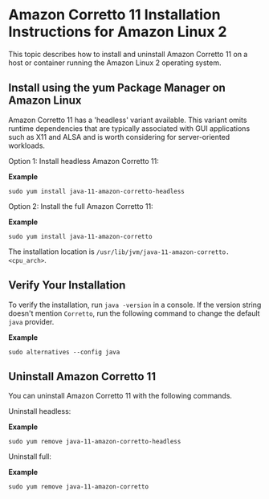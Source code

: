 # Amazon Corretto 11 Installation Instructions for Amazon Linux 2<a name="amazon-linux-install"></a>

 This topic describes how to install and uninstall Amazon Corretto 11 on a host or container running the Amazon Linux 2 operating system\. 

## Install using the yum Package Manager on Amazon Linux<a name="amazon-linux-install-instruct"></a>

 Amazon Corretto 11 has a 'headless' variant available\. This variant omits runtime dependencies that are typically associated with GUI applications such as X11 and ALSA and is worth considering for server\-oriented workloads\. 

Option 1: Install headless Amazon Corretto 11:

**Example**  

```
sudo yum install java-11-amazon-corretto-headless
```

Option 2: Install the full Amazon Corretto 11:

**Example**  

```
sudo yum install java-11-amazon-corretto
```

 The installation location is `/usr/lib/jvm/java-11-amazon-corretto.<cpu_arch>`\. 

## Verify Your Installation<a name="amazon-linux-verify"></a>

 To verify the installation, run `java -version` in a console\. If the version string doesn't mention `Corretto`, run the following command to change the default `java` provider\. 

**Example**  

```
sudo alternatives --config java
```

## Uninstall Amazon Corretto 11<a name="amazon-linux-uninstall"></a>

You can uninstall Amazon Corretto 11 with the following commands\.

Uninstall headless:

**Example**  

```
sudo yum remove java-11-amazon-corretto-headless
```

Uninstall full:

**Example**  

```
sudo yum remove java-11-amazon-corretto
```